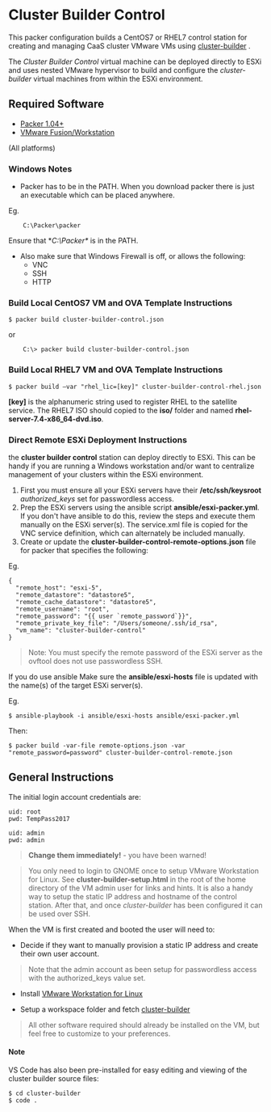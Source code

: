 # Cluster Builder Control
This packer configuration builds a CentOS7 or RHEL7 control station for creating and managing CaaS cluster VMware VMs using [cluster-builder](https://github.com/ids/cluster-builder) .

The _Cluster Builder Control_ virtual machine can be deployed directly to ESXi and uses nested VMware hypervisor to build and configure the _cluster-builder_ virtual machines from within the ESXi environment.

## Required Software

- [Packer 1.04+](https://www.packer.io/downloads.html)
- [VMware Fusion/Workstation](https://my.vmware.com/web/vmware/details?downloadGroup=WKST-1257-LX&productId=524&rPId=17068)

(All platforms)

### Windows Notes
- Packer has to be in the PATH.  When you download packer there is just an executable which can be placed anywhere.  

Eg. 

		C:\Packer\packer

Ensure that **C:\Packer\** is in the PATH.

- Also make sure that Windows Firewall is off, or allows the following:
	- VNC
	- SSH
	- HTTP
	
### Build Local CentOS7 VM and OVA Template Instructions 

    $ packer build cluster-builder-control.json

or

		C:\> packer build cluster-builder-control.json
		
		
### Build Local RHEL7 VM and OVA Template Instructions

    $ packer build –var "rhel_lic=[key]" cluster-builder-control-rhel.json
    
**[key]** is the alphanumeric string used to register RHEL to the satellite service.
The RHEL7 ISO should copied to the **iso/** folder and named **rhel-server-7.4-x86_64-dvd.iso**.

### Direct Remote ESXi Deployment Instructions
the __cluster builder control__ station can deploy directly to ESXi.  This can be handy if you are running a Windows workstation and/or want to centralize management of your clusters within the ESXi environment.

1. First you must ensure all your ESXi servers have their **/etc/ssh/keysroot** _authorized_keys_ set for passwordless access.
2. Prep the ESXi servers using the ansible script **ansible/esxi-packer.yml**.  If you don't have ansible to do this, review the steps and execute them manually on the ESXi server(s).  The service.xml file is copied for the VNC service definition, which can alternately be included manually.
3. Create or update the **cluster-builder-control-remote-options.json** file for packer that specifies the following:

Eg.

    {
      "remote_host": "esxi-5",
      "remote_datastore": "datastore5",
      "remote_cache_datastore": "datastore5",
      "remote_username": "root",
      "remote_password": "{{ user `remote_password`}}",
      "remote_private_key_file": "/Users/someone/.ssh/id_rsa",
      "vm_name": "cluster-builder-control"
    }


> Note: You must specify the remote password of the ESXi server as the ovftool does not use passwordless SSH.

If you do use ansible Make sure the **ansible/esxi-hosts** file is updated with the name(s) of the target ESXi server(s).

Eg.

    $ ansible-playbook -i ansible/esxi-hosts ansible/esxi-packer.yml


Then:

    $ packer build -var-file remote-options.json -var "remote_password=password" cluster-builder-control-remote.json


## General Instructions
The initial login account credentials are:

    uid: root
    pwd: TempPass2017

    uid: admin
    pwd: admin

> **Change them immediately!** - you have been warned!

> You only need to login to GNOME once to setup VMware Workstation for Linux. See **cluster-builder-setup.html** in the root of the home directory of the VM admin user for links and hints.  It is also a handy way to setup the static IP address and hostname of the control station.  After that, and once _cluster-builder_ has been configured it can be used over SSH.

When the VM is first created and booted the user will need to:

* Decide if they want to manually provision a static IP address and create their own user account.

> Note that the admin account as been setup for passwordless access with the authorized_keys value set.

* Install [VMware Workstation for Linux](https://my.vmware.com/web/vmware/details?downloadGroup=WKST-1257-LX&productId=524&rPId=17068) 

* Setup a workspace folder and fetch [cluster-builder](https://github.com/ids/cluster-builder)

> All other software required should already be installed on the VM, but feel free to customize to your preferences.

#### Note
VS Code has also been pre-installed for easy editing and viewing of the cluster builder source files:

    $ cd cluster-builder
    $ code .


